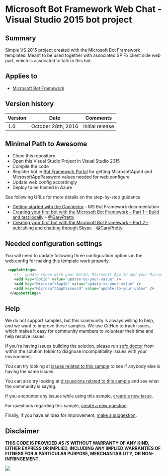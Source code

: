 # Microsoft Bot Framework Web Chat - Visual Studio 2015 bot project

## Summary
Simple VS 2015 project created with the Microsoft Bot Framework templates. Meant to be used together with associated SP Fx client side web part, which is assocated to talk to this bot.

## Applies to

* [Microsoft Bot Framework](http://dev.botframework.com)

## Version history

Version|Date|Comments
-------|----|--------
1.0|October 28th, 2016|Initial release

## Minimal Path to Awesome

- Clone this repository
- Open this Visual Studio Project in Visual Studio 2015
- Compile the code
- Register bot in [Bot Framework Portal](http://dev.botframework.com) for getting MicrosoftAppId and MicrosoftAppPassword values needed for web.configure
- Update web.config accordingly
- Deploy to be hosted in Azure

See following URLs for more details on the step-by-step guidance

* [Getting started with the Connector](https://docs.botframework.com/en-us/csharp/builder/sdkreference/gettingstarted.html) - MS Bot Framework documentation
* [Creating your first bot with the Microsoft Bot Framework – Part 1 – Build and test locally](http://www.garypretty.co.uk/2016/07/14/creating-your-first-bot-with-the-microsoft-bot-framework-part-1/) - [@GaryPretty](https://twitter.com/GaryPretty)
* [Creating your first bot with the Microsoft Bot Framework – Part 2 – publishing and chatting through Skype](http://www.garypretty.co.uk/2016/07/16/creating-your-first-bot-with-the-microsoft-bot-framework-part-2/) - [@GaryPretty](https://twitter.com/GaryPretty)

## Needed configuration settings
You will need to update following three configuration options in the web.config for making this template work properly.

```XML
 <appSettings>
    <!-- update these with your BotId, Microsoft App Id and your Microsoft App Password-->
    <add key="BotId" value="update-to-your-value" />
    <add key="MicrosoftAppId" value="update-to-your-value" />
    <add key="MicrosoftAppPassword" value="update-to-your-value" />
  </appSettings>
  ```
## Help

We do not support samples, but this community is always willing to help, and we want to improve these samples. We use GitHub to track issues, which makes it easy for  community members to volunteer their time and help resolve issues.

If you're having issues building the solution, please run [spfx doctor](https://pnp.github.io/cli-microsoft365/cmd/spfx/spfx-doctor/) from within the solution folder to diagnose incompatibility issues with your environment.

You can try looking at [issues related to this sample](https://github.com/pnp/sp-dev-fx-webparts/issues?q=label%3A%22sample%3A%20vs2015-bot-application%22) to see if anybody else is having the same issues.

You can also try looking at [discussions related to this sample](https://github.com/pnp/sp-dev-fx-webparts/discussions?discussions_q=vs2015-bot-application) and see what the community is saying.

If you encounter any issues while using this sample, [create a new issue](https://github.com/pnp/sp-dev-fx-webparts/issues/new?assignees=&labels=Needs%3A+Triage+%3Amag%3A%2Ctype%3Abug-suspected%2Csample%3A%20vs2015-bot-application&template=bug-report.yml&sample=vs2015-bot-application&authors=@stephanbisser&title=vs2015-bot-application%20-%20).

For questions regarding this sample, [create a new question](https://github.com/pnp/sp-dev-fx-webparts/issues/new?assignees=&labels=Needs%3A+Triage+%3Amag%3A%2Ctype%3Aquestion%2Csample%3A%20vs2015-bot-application&template=question.yml&sample=vs2015-bot-application&authors=@stephanbisser&title=vs2015-bot-application%20-%20).

Finally, if you have an idea for improvement, [make a suggestion](https://github.com/pnp/sp-dev-fx-webparts/issues/new?assignees=&labels=Needs%3A+Triage+%3Amag%3A%2Ctype%3Aenhancement%2Csample%3A%20vs2015-bot-application&template=suggestion.yml&sample=vs2015-bot-application&authors=@stephanbisser&title=vs2015-bot-application%20-%20).


## Disclaimer

**THIS CODE IS PROVIDED *AS IS* WITHOUT WARRANTY OF ANY KIND, EITHER EXPRESS OR IMPLIED, INCLUDING ANY IMPLIED WARRANTIES OF FITNESS FOR A PARTICULAR PURPOSE, MERCHANTABILITY, OR NON-INFRINGEMENT.**

<img src="https://pnptelemetry.azurewebsites.net/sp-dev-fx-webparts/samples/react-bot-framework/vs2015-bot-application" />
